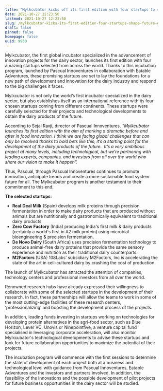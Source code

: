 ```yaml
---
title: "Mylkcubator kicks off its first edition with four startups to shape the future of dairy"
date: 2021-10-27 12:23:50
lastmod: 2021-10-27 12:23:50
slug: /mylkcubator-kicks-its-first-edition-four-startups-shape-future-dairy
draft: false
pinned: false
homepage: false
uuid: 9930
---
```

<p>Mylkcubator, the first global incubator specialized in the advancement of innovation projects for the dairy sector, launches its first edition with four amazing startups selected from across the world. Thanks to this incubation program, launched by Pascual Innoventures in collaboration with Eatable Adventures, these promising startups are set to lay the foundations for a new path of development and innovation for the dairy industry and respond to the big challenges it faces.</p>
<p>Mylkcubator is not only the world’s first incubator specialized in the dairy sector, but also establishes itself as an international reference with its four chosen startups coming from different continents. These startups were carefully selected for their projects and technological developments to obtain the dairy products of the future.</p>
<p>According to Sejal Ravji, director of Pascual Innoventures, <em>"Mylkcubator launches its first edition with the aim of marking a dramatic before and after in food innovation. I think we are facing global challenges that can only be resolved thanks to bold bets like this; it’s a starting point for the development of the dairy products of the future.  It’s a very ambitious project at many levels, including technological, but we’re partnering with leading experts, companies, and investors from all over the world who share our vision to make it happen".</em></p>
<p>Thus, Pascual, through Pascual Innoventures continues to promote innovation, anticipate trends and create a more sustainable food system future for all. The Mylkcubator program is another testament to their commitment to this end.</p>
<p><strong>The selected startups:</strong></p>
<ul>
<li><strong>Real</strong> <strong>Deal Milk</strong> (Spain) develops milk proteins through precision fermentation in order to make dairy products that are produced without animals but are nutritionally and gastronomically equivalent to traditional dairy products.</li>
<li><strong>Zero Cow</strong> <strong>Factory</strong> (India) producing India's first milk & dairy products (certainly a world's first in A2 milk protein) using microbial bioengineering & precision fermentation.</li>
<li><strong>De Novo Dairy </strong>(South Africa) uses precision fermentation technology to produce animal-free dairy proteins that provide the same sensory experience and nutrition as their traditional dairy counterparts.</li>
<li><strong>M2Factors</strong> (USA) 108Labs' subsidiary M2Factors, Inc is accelerating the state of the art in cell-cultured dairy by crashing the cost of production.</li>
</ul>
<p>The launch of Mylkcubator has attracted the attention of companies, technology centers and professional investors from all over the world.</p>
<p>Renowned research hubs have already expressed their willingness to collaborate with some of the selected startups in the development of their research. In fact, these partnerships will allow the teams to work in some of the most cutting-edge facilities of these research centers, ‘professionalizing’ and boosting the development process of the projects.</p>
<p>In addition, leading funds investing in startups working on technologies for developing protein alternatives in the agri-food sector, such as Blue Horizon, Lever VC, Unovis or Ninepointfive, a venture capital fund specialised in leveraging corporate acceleration, will also monitor Mylkcubator's technological developments to advise these startups and look for future collaboration opportunities to maximize the potential of their projects.</p>
<p>The incubation program will commence with the first sessions to determine the state of development of each project both at a business and technological level with guidance from Pascual Innoventures, Eatable Adventures and the investors and partners involved. In addition, the feasibility of the innovations and the possible development of pilot projects for future business opportunities in the dairy sector will be studied.</p>
<p> </p>
